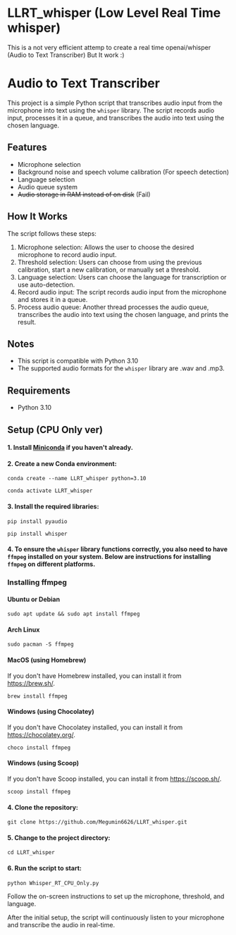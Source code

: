 # LLRT_whisper (Low Level Real Time whisper)
This is a not very efficient attemp to create a real time openai/whisper (Audio to Text Transcriber) But It work :)

# Audio to Text Transcriber

This project is a simple Python script that transcribes audio input from the microphone into text using the `whisper` library. The script records audio input, processes it in a queue, and transcribes the audio into text using the chosen language.

## Features

- Microphone selection
- Background noise and speech volume calibration (For speech detection)
- Language selection
- Audio queue system
- ~~Audio storage in RAM instead of on disk~~ (Fail)


## How It Works

The script follows these steps:

1. Microphone selection: Allows the user to choose the desired microphone to record audio input.
2. Threshold selection: Users can choose from using the previous calibration, start a new calibration, or manually set a threshold.
3. Language selection: Users can choose the language for transcription or use auto-detection.
4. Record audio input: The script records audio input from the microphone and stores it in a queue.
5. Process audio queue: Another thread processes the audio queue, transcribes the audio into text using the chosen language, and prints the result.

## Notes

- This script is compatible with Python 3.10
- The supported audio formats for the `whisper` library are .wav and .mp3.


## Requirements

- Python 3.10


## Setup (CPU Only ver)

#### 1. Install [Miniconda](https://docs.conda.io/en/latest/miniconda.html) if you haven't already.
#### 2. Create a new Conda environment:

  `conda create --name LLRT_whisper python=3.10`

  `conda activate LLRT_whisper`
  
#### 3. Install the required libraries:

`pip install pyaudio`

`pip install whisper`

#### 4. To ensure the `whisper` library functions correctly, you also need to have `ffmpeg` installed on your system. Below are instructions for installing `ffmpeg` on different platforms.

### Installing ffmpeg

#### Ubuntu or Debian

`sudo apt update && sudo apt install ffmpeg`

#### Arch Linux

`sudo pacman -S ffmpeg`

#### MacOS (using Homebrew)
If you don't have Homebrew installed, you can install it from https://brew.sh/.

`brew install ffmpeg`

#### Windows (using Chocolatey)
If you don't have Chocolatey installed, you can install it from https://chocolatey.org/.

`choco install ffmpeg`

#### Windows (using Scoop)
If you don't have Scoop installed, you can install it from https://scoop.sh/.

`scoop install ffmpeg`

#### 4. Clone the repository: 

`git clone https://github.com/Megumin6626/LLRT_whisper.git`

#### 5. Change to the project directory: 

`cd LLRT_whisper`

#### 6. Run the script to start: 

`python Whisper_RT_CPU_Only.py`

Follow the on-screen instructions to set up the microphone, threshold, and language.

After the initial setup, the script will continuously listen to your microphone and transcribe the audio in real-time.


